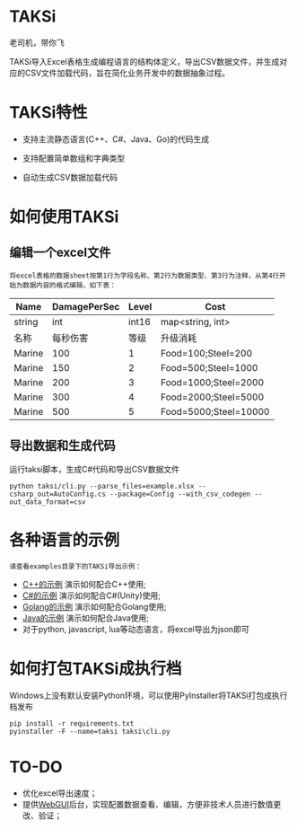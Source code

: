 # TAKSi

老司机，带你飞

TAKSi导入Excel表格生成编程语言的结构体定义，导出CSV数据文件，并生成对应的CSV文件加载代码，旨在简化业务开发中的数据抽象过程。


# TAKSi特性

* 支持主流静态语言(C++、C#、Java、Go)的代码生成

* 支持配置简单数组和字典类型

* 自动生成CSV数据加载代码


# 如何使用TAKSi

## 编辑一个excel文件

    将excel表格的数据sheet按第1行为字段名称、第2行为数据类型、第3行为注释，从第4行开始为数据内容的格式编辑，如下表：
    

Name                |  DamagePerSec         |  Level      |  Cost
--------------------|-----------------------|-------------|--------------------------------------------
string              |  int                  |  int16      |  map<string, int>
名称                |  每秒伤害             |  等级       |  升级消耗
Marine              |  100                  |  1          | Food=100;Steel=200
Marine              |  150                  |  2          | Food=500;Steel=1000
Marine              |  200                  |  3          | Food=1000;Steel=2000
Marine              |  300                  |  4          | Food=2000;Steel=5000
Marine              |  500                  |  5          | Food=5000;Steel=10000

## 导出数据和生成代码

运行taksi脚本，生成C#代码和导出CSV数据文件
```
python taksi/cli.py --parse_files=example.xlsx --csharp_out=AutoConfig.cs --package=Config --with_csv_codegen --out_data_format=csv
```


# 各种语言的示例

    请查看examples目录下的TAKSi导出示例：

* [C++的示例](examples/Cpp) 演示如何配合C++使用;
* [C#的示例](examples/CSharp) 演示如何配合C#(Unity)使用;
* [Golang的示例](examples/Go) 演示如何配合Golang使用;
* [Java的示例](examples/Java) 演示如何配合Java使用;
* 对于python, javascript, lua等动态语言，将excel导出为json即可


# 如何打包TAKSi成执行档

Windows上没有默认安装Python环境，可以使用PyInstaller将TAKSi打包成执行档发布

```
pip install -r requirements.txt
pyinstaller -F --name=taksi taksi\cli.py
```

# TO-DO

* 优化excel导出速度；
* 提供[WebGUI](https://adminlte.io/preview)后台，实现配置数据查看、编辑，方便非技术人员进行数值更改、验证；
